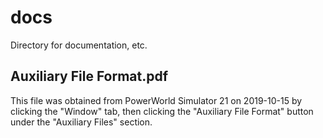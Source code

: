 # docs
Directory for documentation, etc.

## Auxiliary File Format.pdf
This file was obtained from PowerWorld Simulator 21 on 2019-10-15 by
clicking the "Window" tab, then clicking the "Auxiliary File Format" 
button under the "Auxiliary Files" section.